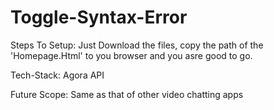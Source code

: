 # Toggle-Syntax-Error

Steps To Setup:
Just Download the files, copy the path of the 'Homepage.Html' to you browser and you asre good to go.

Tech-Stack: Agora API


Future Scope:
Same as that of other video chatting apps
